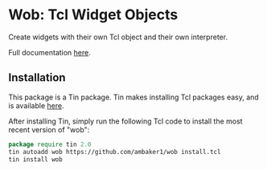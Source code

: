 # Wob: Tcl Widget Objects

Create widgets with their own Tcl object and their own interpreter.

Full documentation [here](https://raw.githubusercontent.com/ambaker1/wob/main/doc/wob.pdf).
 
## Installation
This package is a Tin package. 
Tin makes installing Tcl packages easy, and is available [here](https://github.com/ambaker1/Tin).

After installing Tin, simply run the following Tcl code to install the most recent version of "wob":

```tcl
package require tin 2.0
tin autoadd wob https://github.com/ambaker1/wob install.tcl
tin install wob
```
